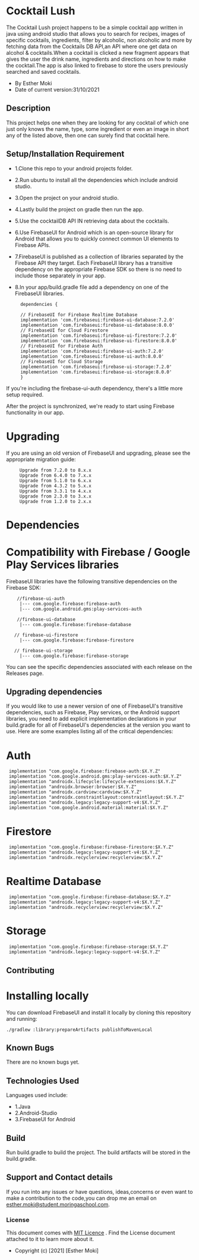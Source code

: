 # Cocktail Lush

The Cocktail Lush project happens to be a simple cocktail app written in java using android studio that allows
you to search for recipes, images of specific cocktails, ingredients, filter by alcoholic, non alcoholic and more by fetching data from the
Cocktails DB API,an API where one get data on alcohol & cocktails.When a cocktail is clicked a new fragment
appears that gives the user the drink name, ingredients and directions on how to make the cocktail.The app is also linked to firebase 
to store the users previously searched and saved cocktails.


* By Esther Moki
* Date of current version:31/10/2021

## Description
This project helps one when they are looking for any cocktail of which one just only knows the name,
 type, some ingredient or even an image in short any of the listed above, then one can surely find that cocktail here.


## Setup/Installation Requirement

* 1.Clone this repo to your android projects folder.
* 2.Run ubuntu to install all the dependencies which include android studio.
* 3.Open the project on your android studio.
* 4.Lastly build the project on gradle then run the app.
* 5.Use the cocktailDB API IN retrieving data about the cocktails.
* 6.Use FirebaseUI for Android which is an open-source library for Android that allows you to quickly 
  connect common UI elements to Firebase APIs.
* 7.FirebaseUI is published as a collection of libraries separated by the Firebase API they target. 
  Each FirebaseUI library has a transitive dependency on the appropriate Firebase SDK so there is no need to 
  include those separately in your app.
* 8.In your app/build.gradle file add a dependency on one of the FirebaseUI libraries.
  
        dependencies {
  
        // FirebaseUI for Firebase Realtime Database
        implementation 'com.firebaseui:firebase-ui-database:7.2.0'
        implementation 'com.firebaseui:firebase-ui-database:8.0.0'
        // FirebaseUI for Cloud Firestore
        implementation 'com.firebaseui:firebase-ui-firestore:7.2.0'
        implementation 'com.firebaseui:firebase-ui-firestore:8.0.0'
        // FirebaseUI for Firebase Auth
        implementation 'com.firebaseui:firebase-ui-auth:7.2.0'
        implementation 'com.firebaseui:firebase-ui-auth:8.0.0'
        // FirebaseUI for Cloud Storage
        implementation 'com.firebaseui:firebase-ui-storage:7.2.0'
        implementation 'com.firebaseui:firebase-ui-storage:8.0.0'
        }


If you're including the firebase-ui-auth dependency, there's a little more setup required.

After the project is synchronized, we're ready to start using Firebase functionality in our app.

# Upgrading

If you are using an old version of FirebaseUI and upgrading, please see the appropriate migration guide:

         Upgrade from 7.2.0 to 8.x.x
         Upgrade from 6.4.0 to 7.x.x
         Upgrade from 5.1.0 to 6.x.x
         Upgrade from 4.3.2 to 5.x.x
         Upgrade from 3.3.1 to 4.x.x    
         Upgrade from 2.3.0 to 3.x.x
         Upgrade from 1.2.0 to 2.x.x

# Dependencies

# Compatibility with Firebase / Google Play Services libraries

FirebaseUI libraries have the following transitive dependencies on the Firebase SDK:

        //firebase-ui-auth
         |--- com.google.firebase:firebase-auth
         |--- com.google.android.gms:play-services-auth
        
        //firebase-ui-database
         |--- com.google.firebase:firebase-database
        
       // firebase-ui-firestore
         |--- com.google.firebase:firebase-firestore
        
       // firebase-ui-storage
         |--- com.google.firebase:firebase-storage

You can see the specific dependencies associated with each release on the Releases page.

## Upgrading dependencies

If you would like to use a newer version of one of FirebaseUI's transitive dependencies, such as Firebase, Play services, or the Android support libraries, you need to add explicit implementation declarations in your build.gradle for all of FirebaseUI's dependencies at the version you want to use. Here are some examples listing all of the critical dependencies:

# Auth
     implementation "com.google.firebase:firebase-auth:$X.Y.Z"
     implementation "com.google.android.gms:play-services-auth:$X.Y.Z"
     implementation "androidx.lifecycle:lifecycle-extensions:$X.Y.Z"
     implementation "androidx.browser:browser:$X.Y.Z"
     implementation "androidx.cardview:cardview:$X.Y.Z"
     implementation "androidx.constraintlayout:constraintlayout:$X.Y.Z"
     implementation "androidx.legacy:legacy-support-v4:$X.Y.Z"
     implementation "com.google.android.material:material:$X.Y.Z"

# Firestore
     implementation "com.google.firebase:firebase-firestore:$X.Y.Z"
     implementation "androidx.legacy:legacy-support-v4:$X.Y.Z"
     implementation "androidx.recyclerview:recyclerview:$X.Y.Z"

# Realtime Database
     implementation "com.google.firebase:firebase-database:$X.Y.Z"
     implementation "androidx.legacy:legacy-support-v4:$X.Y.Z"
     implementation "androidx.recyclerview:recyclerview:$X.Y.Z"

# Storage
     implementation "com.google.firebase:firebase-storage:$X.Y.Z"
     implementation "androidx.legacy:legacy-support-v4:$X.Y.Z"

## Contributing

# Installing locally

You can download FirebaseUI and install it locally by cloning this repository and running:

    ./gradlew :library:prepareArtifacts publishToMavenLocal

## Known Bugs

There are no known bugs yet.

## Technologies Used

Languages used include:

* 1.Java
* 2.Android-Studio
* 3.FirebaseUI for Android

## Build

Run build.gradle to build the project. The build artifacts will be stored in the build.gradle.

## Support and Contact details

If you run into any issues or have questions, ideas,concerns or even want to make a contribution to
 the code,you can drop me an email on esther.moki@student.moringaschool.com.

### License

This document comes with <a href="https://github.com/Esther-Moki/Cocktail-Lush/blob/master/LICENSE" target="_blank">MIT Licence</a> . Find the License document attached to it to learn more about it.
* Copyright (c) [2021] [Esther Moki]

